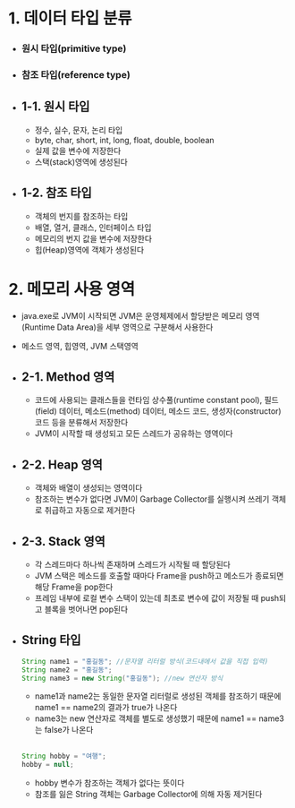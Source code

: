 # 1. 데이터 타입 분류  
  - ### 원시 타입(primitive type)  
  - ### 참조 타입(reference type)  

  - ## 1-1. 원시 타입  
    - 정수, 실수, 문자, 논리 타입  
    - byte, char, short, int, long, float, double, boolean  
    - 실제 값을 변수에 저장한다  
    - 스택(stack)영역에 생성된다

  - ## 1-2. 참조 타입  
    - 객체의 번지를 참조하는 타입  
    - 배열, 열거, 클래스, 인터페이스 타입  
    - 메모리의 번지 값을 변수에 저장한다  
    - 힙(Heap)영역에 객체가 생성된다  

# 2. 메모리 사용 영역  
  - java.exe로 JVM이 시작되면 JVM은 운영체제에서 할당받은 메모리 영역(Runtime Data Area)을 세부 영역으로 구분해서 사용한다  
  - 메소드 영역, 힙영역, JVM 스택영역  

  - ## 2-1. Method 영역  
    - 코드에 사용되는 클래스들을 런타임 상수풀(runtime constant pool), 필드(field) 데이터, 메소드(method) 데이터, 메소드 코드, 생성자(constructor) 코드 등을 분류해서 저장한다  
    - JVM이 시작할 때 생성되고 모든 스레드가 공유하는 영역이다  
 
  - ## 2-2. Heap 영역  
    - 객체와 배열이 생성되는 영역이다  
    - 참조하는 변수가 없다면 JVM이 Garbage Collector를 실행시켜 쓰레기 객체로 취급하고 자동으로 제거한다  

  - ## 2-3. Stack 영역  
    - 각 스레드마다 하나씩 존재하며 스레드가 시작될 때 할당된다  
    - JVM 스택은 메소드를 호출할 때마다 Frame을 push하고 메소드가 종료되면 해당 Frame을 pop한다  
    - 프레임 내부에 로컬 변수 스택이 있는데 최초로 변수에 값이 저장될 때 push되고 블록을 벗어나면 pop된다  

  - ## String 타입  
    ```java
    String name1 = "홍길동"; //문자열 리터럴 방식(코드내에서 값을 직접 입력)
    String name2 = "홍길동";
    String name3 = new String("홍길동"); //new 연산자 방식
    ```
    - name1과 name2는 동일한 문자열 리터럴로 생성된 객체를 참조하기 때문에 name1 == name2의 결과가 true가 나온다  
    - name3는 new 연산자로 객체를 별도로 생성했기 때문에 name1 == name3는 false가 나온다  
    </br>  
    
    ```java
    String hobby = "여행";
    hobby = null;
    ```
    - hobby 변수가 참조하는 객체가 없다는 뜻이다  
    - 참조를 잃은 String 객체는 Garbage Collector에 의해 자동 제거된다  
    
    
